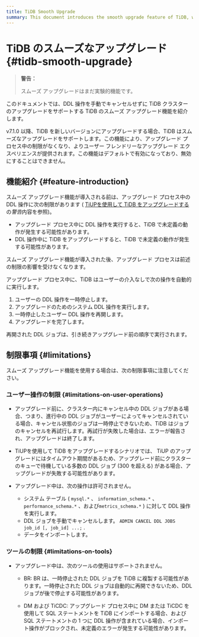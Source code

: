 ```yaml
---
title: TiDB Smooth Upgrade
summary: This document introduces the smooth upgrade feature of TiDB, which supports upgrading TiDB clusters without manually canceling DDL operations.
---
```


# TiDB のスムーズなアップグレード {#tidb-smooth-upgrade}

> **警告：**
>
> スムーズ アップグレードはまだ実験的機能です。

このドキュメントでは、DDL 操作を手動でキャンセルせずに TiDB クラスターのアップグレードをサポートする TiDB のスムーズ アップグレード機能を紹介します。

v7.1.0 以降、TiDB を新しいバージョンにアップグレードする場合、TiDB はスムーズなアップグレードをサポートします。この機能により、アップグレード プロセス中の制限がなくなり、よりユーザー フレンドリーなアップグレード エクスペリエンスが提供されます。この機能はデフォルトで有効になっており、無効にすることはできません。

## 機能紹介 {#feature-introduction}

スムーズ アップグレード機能が導入される前は、アップグレード プロセス中の DDL 操作に次の制限があります ( [TiUPを使用して TiDB をアップグレードする](/upgrade-tidb-using-tiup.md#upgrade-tidb-using-tiup)の*警告*内容を参照)。

-   アップグレード プロセス中に DDL 操作を実行すると、TiDB で未定義の動作が発生する可能性があります。
-   DDL 操作中に TiDB をアップグレードすると、TiDB で未定義の動作が発生する可能性があります。

スムーズ アップグレード機能が導入された後、アップグレード プロセスは前述の制限の影響を受けなくなります。

アップグレード プロセス中に、TiDB はユーザーの介入なしで次の操作を自動的に実行します。

1.  ユーザーの DDL 操作を一時停止します。
2.  アップグレードのためのシステム DDL 操作を実行します。
3.  一時停止したユーザー DDL 操作を再開します。
4.  アップグレードを完了します。

再開された DDL ジョブは、引き続きアップグレード前の順序で実行されます。

## 制限事項 {#limitations}

スムーズ アップグレード機能を使用する場合は、次の制限事項に注意してください。

### ユーザー操作の制限 {#limitations-on-user-operations}

-   アップグレード前に、クラスター内にキャンセル中の DDL ジョブがある場合、つまり、進行中の DDL ジョブがユーザーによってキャンセルされている場合、キャンセル状態のジョブは一時停止できないため、TiDB はジョブのキャンセルを再試行します。再試行が失敗した場合は、エラーが報告され、アップグレードは終了します。

-   TiUPを使用して TiDB をアップグレードするシナリオでは、 TiUP のアップグレードにはタイムアウト期間があるため、アップグレード前にクラスターのキューで待機している多数の DDL ジョブ (300 を超える) がある場合、アップグレードが失敗する可能性があります。

-   アップグレード中は、次の操作は許可されません。

    -   システム テーブル ( `mysql.*` 、 `information_schema.*` 、 `performance_schema.*` 、および`metrics_schema.*` ) に対して DDL 操作を実行します。
    -   DDL ジョブを手動でキャンセルします。 `ADMIN CANCEL DDL JOBS job_id [, job_id] ...;` .
    -   データをインポートします。

### ツールの制限 {#limitations-on-tools}

-   アップグレード中は、次のツールの使用はサポートされません。

    -   BR: BR は、一時停止された DDL ジョブを TiDB に複製する可能性があります。一時停止された DDL ジョブは自動的に再開できないため、DDL ジョブが後で停止する可能性があります。

    -   DM および TiCDC: アップグレード プロセス中に DM または TiCDC を使用して SQL ステートメントを TiDB にインポートする場合、および SQL ステートメントの 1 つに DDL 操作が含まれている場合、インポート操作がブロックされ、未定義のエラーが発生する可能性があります。
